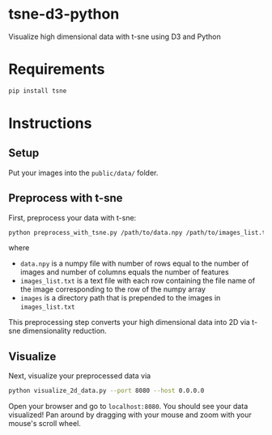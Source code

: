 # tsne-d3-python
Visualize high dimensional data with t-sne using D3 and Python

# Requirements

```bash
pip install tsne
```

# Instructions

## Setup

Put your images into the `public/data/` folder.

## Preprocess with t-sne

First, preprocess your data with t-sne:

```bash
python preprocess_with_tsne.py /path/to/data.npy /path/to/images_list.txt /path/to/images
```

where

* `data.npy` is a numpy file with number of rows equal to the number of images and number of columns equals the number of features
* `images_list.txt` is a text file with each row containing the file name of the image corresponding to the row of the numpy array
* `images` is a directory path that is prepended to the images in `images_list.txt`

This preprocessing step converts your high dimensional data into 2D via t-sne dimensionality reduction.

## Visualize

Next, visualize your preprocessed data via

```bash
python visualize_2d_data.py --port 8080 --host 0.0.0.0
```

Open your browser and go to `localhost:8080`. You should see your data visualized! Pan around by dragging with your mouse and zoom with your mouse's scroll wheel.
